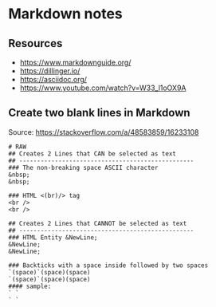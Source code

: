# Markdown notes

## Resources
- <https://www.markdownguide.org/>
- <https://dillinger.io/>
- <https://asciidoc.org/>
- <https://www.youtube.com/watch?v=W33_l1oOX9A>



## Create two blank lines in Markdown
Source: https://stackoverflow.com/a/48583859/16233108
```
# RAW
## Creates 2 Lines that CAN be selected as text
## -------------------------------------------------
### The non-breaking space ASCII character
&nbsp;
&nbsp;

### HTML <(br)/> tag
<br />
<br />

## Creates 2 Lines that CANNOT be selected as text
## -------------------------------------------------
### HTML Entity &NewLine;
&NewLine;
&NewLine;

### Backticks with a space inside followed by two spaces
`(space)`(space)(space)
`(space)`(space)(space)
#### sample:
` `  
` `


```